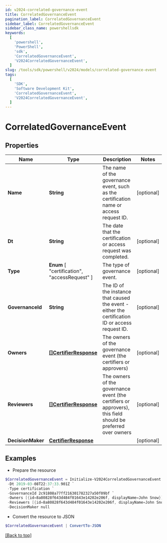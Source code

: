 ```yaml
---
id: v2024-correlated-governance-event
title: CorrelatedGovernanceEvent
pagination_label: CorrelatedGovernanceEvent
sidebar_label: CorrelatedGovernanceEvent
sidebar_class_name: powershellsdk
keywords:
  [
    'powershell',
    'PowerShell',
    'sdk',
    'CorrelatedGovernanceEvent',
    'V2024CorrelatedGovernanceEvent',
  ]
slug: /tools/sdk/powershell/v2024/models/correlated-governance-event
tags:
  [
    'SDK',
    'Software Development Kit',
    'CorrelatedGovernanceEvent',
    'V2024CorrelatedGovernanceEvent',
  ]
---
```


# CorrelatedGovernanceEvent

## Properties

| Name | Type | Description | Notes |
| --- | --- | --- | --- |
| **Name** | **String** | The name of the governance event, such as the certification name or access request ID. | [optional] |
| **Dt** | **String** | The date that the certification or access request was completed. | [optional] |
| **Type** | **Enum** [ "certification", "accessRequest" ] | The type of governance event. | [optional] |
| **GovernanceId** | **String** | The ID of the instance that caused the event - either the certification ID or access request ID. | [optional] |
| **Owners** | [**[]CertifierResponse**](certifier-response) | The owners of the governance event (the certifiers or approvers) | [optional] |
| **Reviewers** | [**[]CertifierResponse**](certifier-response) | The owners of the governance event (the certifiers or approvers), this field should be preferred over owners | [optional] |
| **DecisionMaker** | [**CertifierResponse**](certifier-response) |  | [optional] |

## Examples

- Prepare the resource

```powershell
$CorrelatedGovernanceEvent = Initialize-V2024CorrelatedGovernanceEvent  -Name Manager Certification for Jon Snow `
 -Dt 2019-03-08T22:37:33.901Z `
 -Type certification `
 -GovernanceId 2c91808a77ff216301782327a50f09bf `
 -Owners [{id=8a80828f643d484f01643e14202e206f, displayName=John Snow}] `
 -Reviewers [{id=8a80828f643d484f01643e14202e206f, displayName=John Snow}] `
 -DecisionMaker null
```

- Convert the resource to JSON

```powershell
$CorrelatedGovernanceEvent | ConvertTo-JSON
```

[[Back to top]](#)
